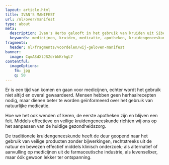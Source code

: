 ```yaml
---
layout: article.html
title: IVAN'S MANIFEST
url: /nl/over/manifest
type: about
meta:
  description: Ivan's Herbs gelooft in het gebruik van kruiden uit Siberië om lichaam en geest te versterken. Benieuwd naar ons manifest?
  keywords: medicijnen, kruiden, medicatie, apotheken, kruidengeneeskunde, gezondheidszorg, farmaceutische industrie
fragments:
  header: nl/fragments/voordelen/wij-geloven-manifest
banner:
  image: CqmASdXlJSZdrbkKrhgL7
contentful:
  imageOptions:
    fm: jpg
    q: 50
---
```

Er is een tijd van komen en gaan voor medicijnen, echter wordt het gebruik niet altijd en overal gewaardeerd. Mensen hebben geen herhaalrecepten nodig, maar dienen beter te worden geïnformeerd over het gebruik van natuurlijke medicatie.

Hoe we het ook wenden of keren, de eerste apotheken zijn en blijven een feit. Middels effectieve en veilige kruidengeneeskunde richten wij ons op het aanpassen van de huidige gezondheidszorg.

De traditionele kruidengeneeskunde heeft de deur geopend naar het gebruik van veilige producten zonder bijwerkingen, rechtstreeks uit de natuur en bewezen effectief middels klinisch onderzoek; als alternatief of aanvulling op medicijnen uit de farmaceutische industrie, als levenselixer, maar óók gewoon lekker ter ontspanning.

